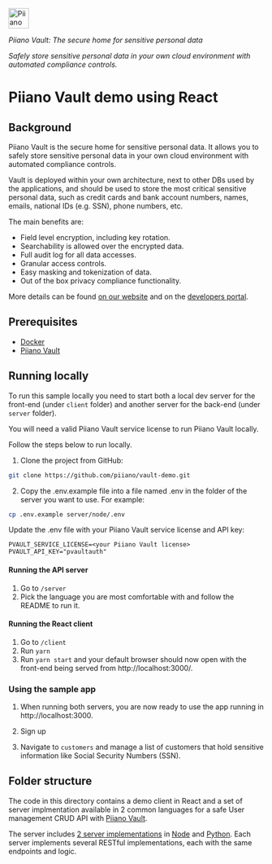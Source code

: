 <p>
  <a href="https://piiano.com/pii-data-privacy-vault/">
    <picture>
      <source media="(prefers-color-scheme: dark)" srcset="https://piiano.com/docs/img/logo-developers-dark.svg">
      <source media="(prefers-color-scheme: light)" srcset="https://piiano.com/wp-content/uploads/piiano-logo-developers.png">
      <img alt="Piiano Vault" src="https://piiano.com/wp-content/uploads/piiano-logo-developers.png" height="40" />
    </picture>
  </a>
</p>

_Piiano Vault: The secure home for sensitive personal data_  

*Safely store sensitive personal data in your own cloud environment with automated compliance controls.*

Piiano Vault demo using React
=============================

## Background

Piiano Vault is the secure home for sensitive personal data. It allows you to safely store sensitive personal data in your own cloud environment with automated compliance controls.  

Vault is deployed within your own architecture, next to other DBs used by the applications, and should be used to store the most critical sensitive personal data, such as credit cards and bank account numbers, names, emails, national IDs (e.g. SSN), phone numbers, etc.

The main benefits are:  

- Field level encryption, including key rotation.
- Searchability is allowed over the encrypted data.
- Full audit log for all data accesses.
- Granular access controls.
- Easy masking and tokenization of data.
- Out of the box privacy compliance functionality.

More details can be found [on our website](https://piiano.com/pii-data-privacy-vault/) and on the [developers portal](https://piiano.com/docs/).

## Prerequisites

- [Docker](https://www.docker.com/)
- [Piiano Vault](https://piiano.com/docs/guides/get-started)

## Running locally

To run this sample locally you need to start both a local dev server for the front-end (under `client` folder) and another server for the back-end (under `server` folder).

You will need a valid Piiano Vault service license to run Piiano Vault locally.

Follow the steps below to run locally.

1. Clone the project from GitHub:
```bash
git clone https://github.com/piiano/vault-demo.git
```

2. Copy the .env.example file into a file named .env in the folder of the server you want to use. For example:

```bash
cp .env.example server/node/.env
```

Update the .env file with your Piiano Vault service license and API key:

```
PVAULT_SERVICE_LICENSE=<your Piiano Vault license>
PVAULT_API_KEY="pvaultauth"
```

#### Running the API server

1. Go to `/server`
2. Pick the language you are most comfortable with and follow the README to run it.

#### Running the React client

1. Go to `/client`
2. Run `yarn`
3. Run `yarn start` and your default browser should now open with the front-end being served from http://localhost:3000/.

### Using the sample app

1. When running both servers, you are now ready to use the app running in http://localhost:3000.

2. Sign up
3. Navigate to `customers` and manage a list of customers that hold sensitive information like Social Security Numbers (SSN).
  

## Folder structure

The code in this directory contains a demo client in React and a set of server implmentation available in 2 common languages for a safe User management CRUD API with [Piiano Vault](http://piiano.com). 

The server includes [2 server implementations](server/README.md) in [Node](/server/node) and [Python](/server/python). Each server implements several RESTful implementations, each with the same endpoints and logic.
